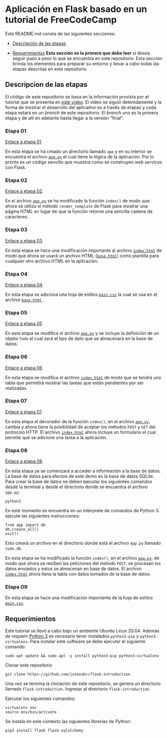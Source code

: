 # Aplicación en Flask basado en un tutorial de FreeCodeCamp

Este README.md consta de las siguientes secciones:

* [Descripción de las etapas](#descripcion-de-las-etapas)

* [Requerimientos](#requerimientos) **Esta sección es la primera que debe leer** si desea seguir paso a paso lo que se encuentra en este repositorio. Esta sección brinda los elementos para preparar su entorno y llevar a cabo todas las etapas descritas en este repositorio.

## Descripcion de las etapas 

El código de este repositorio se basa en la información provista por el tutorial que se presenta en [este video](https://www.youtube.com/watch?v=Z1RJmh_OqeA&t=91s).
El video se siguió detenidamente y la forma de mostrar el desarrollo del aplicativo es a través de etapas y cada etapa estará en un *branch* de este repositorio.
El *branch* uno es la primera etapa y de allí en adelante hasta llegar a la versión "final".

### Etapa 01 

[Enlace a etapa 01](https://github.com/josanabr/flask-introduction/tree/etapa-01).

En esta etapa se ha creado un directorio llamado `app` y en su interior se encuentra el archivo [`app.py`](app/app.py) el cual tiene la lógica de la aplicación.
Por lo pronto es un código sencillo que muestra como se construyen *web services* con Flask.

### Etapa 02

[Enlace a etapa 02](https://github.com/josanabr/flask-introduction/tree/etapa-02).

En el archivo [`app.py`](app/app.py) se ha modificado la función `index()` de modo que ahora se utiliza el método `render_template` de Flask para mostrar una página HTML en lugar de que la función retorne una sencilla cadena de caracteres.

### Etapa 03

[Enlace a etapa 03](https://github.com/josanabr/flask-introduction/tree/etapa-03).

En esta etapa se hace una modificación importante al archivo [`index.html`](app/templates/index.html) de modo que ahora se usará un archivo HTML ([`base.html`](app/templates/base.html)) como plantilla para cualquier otro archivo HTML en la aplicación.

### Etapa 04 

[Enlace a etapa 04](https://github.com/josanabr/flask-introduction/tree/etapa-04).

En esta etapa se adiciona una hoja de estilos [`main.css`](app/static/css/main.css) la cual se usa en el archivo [`base.html`](app/templates/base.html).

### Etapa 05 

[Enlace a etapa 05](https://github.com/josanabr/flask-introduction/tree/etapa-05).

En esta etapa se modifica el archivo [`app.py`](app/app.py) y se incluye la definición de un objeto `Todo` el cual será el tipo de dato que se almacenará en la base de datos.

### Etapa 06 

[Enlace a etapa 06](https://github.com/josanabr/flask-introduction/tree/etapa-06).

En esta etapa se modifica el archivo [`index.html`](app/templates/index.html) de modo que se tendrá una tabla que permitirá mostrar las tareas que están pendientes por ser realizadas.

### Etapa 07 

[Enlace a etapa 07](https://github.com/josanabr/flask-introduction/tree/etapa-07).

En esta etapa el decorador de la función `index()`, en el archivo [`app.py`](app/app.py), cambia y ahora tiene la posibilidad de aceptar los métodos `POST` y `GET` del protocolo HTTP. 
El archivo [`index.html`](app/templates/index.html) ahora incluye un formulario el cual permite que se adicione una tarea a la aplicación.

### Etapa 08

[Enlace a etapa 08](https://github.com/josanabr/flask-introduction/tree/etapa-08).

En esta etapa ya se comenzará a acceder a información a la base de datos. 
La base de datos para efectos de este demo es la base de datos SQLite. 
Para crear la base de datos se deben ejecutar los siguientes comandos desde la terminal y desde el directorio donde se encuentra el archivo `app.py`:

```
python3
```

En este momento se encuentra en un intérprete de comandos de Python 3. 
ejecute las siguientes instrucciones:

```
from app import db
db.create_all()
exit()
```

Esto creará un archivo en el directorio donde está el archivo `app.py` llamado `todo.db`. 

En esta etapa se ha modificado la función `index()`, en el archivo [`app.py`](app/app.py), de modo que ahora se reciben las peticiones del método `POST`, se procesan los datos enviados y estos se almacenan en base de datos.
El archivo [`index.html`](app/templates/index.html) ahora llena la tabla con datos tomados de la base de datos.

### Etapa 09

En esta etapa se hace una modificación importante de la hoja de estilos [`main.css`](app/static/css/main.css).

## Requerimientos

Este tutorial se llevó a cabo bajo un ambiente Ubuntu Linux 20.04.
Además de requerir [Python 3](https://phoenixnap.com/kb/how-to-install-python-3-ubuntu) es necesario tener instalados `python3-pip` y `python3-virtualenv`. 
Para instalar este software se debe ejecutar el siguiente comando:

```
sudo apt update && sudo apt -y install python3-pip python3-virtualenv
```

Clonar este repositorio

```
git clone https://github.com/josanabr/flask-introduction
```

Una vez se termina la clonación de este repositorio, se genera un directorio llamado `flask-introduction`. 
Ingresar al directorio `flask-introduction`.

Ejecutar los siguientes comandos:

```
virtualenv env
source env/bin/activate
```

Se instala en este contexto las siguientes librerías de Python:

```
pip3 install flask flask-sqlalchemy
```

